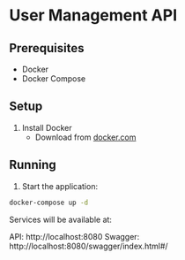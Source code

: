 # User Management API

## Prerequisites

- Docker
- Docker Compose

## Setup

1. Install Docker
    - Download from [docker.com](https://docs.docker.com/get-docker/)

## Running

1. Start the application:
```bash
docker-compose up -d
```
Services will be available at:

API: http://localhost:8080
Swagger: http://localhost:8080/swagger/index.html#/
